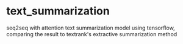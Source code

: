 # text_summarization
seq2seq with attention text summarization model using tensorflow, comparing the result to textrank's extractive summarization method
